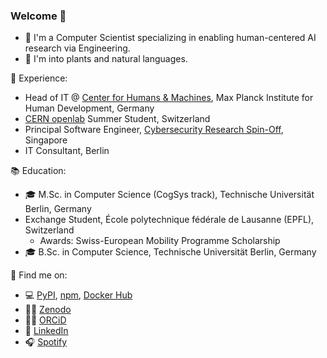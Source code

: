 ### Welcome 👋

- 🔭 I'm a Computer Scientist specializing in enabling human-centered AI research via Engineering.
- 🌱 I'm into plants and natural languages.

💼 Experience:
- Head of IT @ [Center for Humans & Machines](https://www.mpib-berlin.mpg.de/chm), Max Planck Institute for Human Development, Germany
- [CERN openlab](https://openlab.cern/) Summer Student, Switzerland
- Principal Software Engineer, [Cybersecurity Research Spin-Off](https://scantist.com), Singapore
- IT Consultant, Berlin

📚 Education:
- 🎓 M.Sc. in Computer Science (CogSys track), Technische Universität Berlin, Germany
- Exchange Student, École polytechnique fédérale de Lausanne (EPFL), Switzerland
  - Awards: Swiss-European Mobility Programme Scholarship
- 🎓 B.Sc. in Computer Science, Technische Universität Berlin, Germany

🔎 Find me on:

- 💻 [PyPI](https://pypi.org/user/rodrigobdz/), [npm](https://www.npmjs.com/~rodrigobdz), [Docker Hub](https://hub.docker.com/u/rodrigobdz)
- ✍🏼 [Zenodo](https://zenodo.org/search?page=1&size=20&q=%22Rodrigo%20Bermúdez%20Schettino%22)
- ✍🏼 [ORCiD](https://orcid.org/0000-0003-1610-6195)
- 👔 [LinkedIn](https://www.linkedin.com/in/rodrigobdz/)
- 🎧 [Spotify](https://open.spotify.com/episode/7dmQR5vfDuHRv36ayCvzQ1)

<!--
**rodrigobdz/rodrigobdz** is a ✨ _special_ ✨ repository because its `README.md` (this file) appears on your GitHub profile.

Here are some ideas to get you started:

- 🔭 I’m currently working on ...
- 🌱 I’m currently learning ...
- 👯 I’m looking to collaborate on ...
- 🤔 I’m looking for help with ...
- 💬 Ask me about ...
- 📫 How to reach me: ...
- 😄 Pronouns: ...
- ⚡ Fun fact: ...
-->

